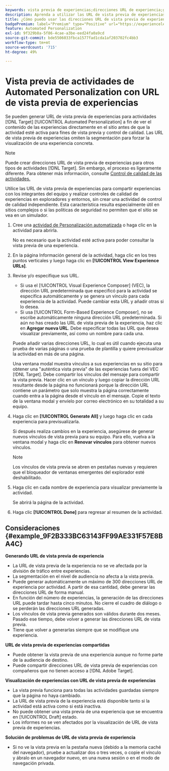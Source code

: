 ```yaml
---
keywords: vista previa de experiencias;direcciones URL de experiencia;generar direcciones URL;ver direcciones URL de experiencia
description: Aprenda a utilizar las URL de vista previa de experiencias para las actividades de Adobe [!DNL Target] Automated Personalization para ver el contenido de las experiencias directamente en el sitio antes de que la actividad esté activa.
title: ¿Cómo puedo usar las direcciones URL de vista previa de experiencias en actividades de Automated Personalization?
badgePremium: label="Premium" type="Positive" url="https://experienceleague.adobe.com/docs/target/using/introduction/intro.html?lang=es#premium newtab=true" tooltip="Consulte qué se incluye en Target Premium."
feature: Automated Personalization
exl-id: 9f329b8a-5f86-4cae-a3be-eed24fa0a9cd
source-git-commit: bde5506033fbca1577fad1cda1af203702fc4bb3
workflow-type: tm+mt
source-wordcount: '715'
ht-degree: 49%

---
```


# Vista previa de actividades de Automated Personalization con URL de vista previa de experiencias

Se pueden generar URL de vista previa de experiencias para actividades [!DNL Target] [!UICONTROL Automated Personalization] a fin de ver el contenido de las experiencias directamente en el sitio antes de que la actividad esté activa para fines de vista previa y control de calidad. Las URL de vista previa de experiencias omiten la segmentación para forzar la visualización de una experiencia concreta.

>[!NOTE]
>
>Puede crear direcciones URL de vista previa de experiencias para otros tipos de actividades [!DNL Target]. Sin embargo, el proceso es ligeramente diferente. Para obtener más información, consulte [Control de calidad de las actividades.](/help/main/c-activities/c-activity-qa/activity-qa.md#preview)

Utilice las URL de vista previa de experiencias para compartir experiencias con los integrantes del equipo y realizar controles de calidad de experiencias en exploradores y entornos, sin crear una actividad de control de calidad independiente. Esta característica resulta especialmente útil en sitios complejos o si las políticas de seguridad no permiten que el sitio se vea en un simulador.

1. Cree una [actividad de Personalización automatizada](/help/main/c-activities/t-automated-personalization/create-ap-activity.md#task_8AAF837796D74CF893CA2F88BA1491C9) o haga clic en la actividad para abrirla.

   No es necesario que la actividad esté activa para poder consultar la vista previa de una experiencia.

1. En la página Información general de la actividad, haga clic en los tres puntos verticales y luego haga clic en **[!UICONTROL View Experience URLs]**.

1. Revise y/o especifique sus URL.

   * Si usa el [!UICONTROL Visual Experience Composer] (VEC), la dirección URL predeterminada que especificó para la actividad se especifica automáticamente y se genera un vínculo para cada experiencia de la actividad. Puede cambiar esta URL y añadir otras si lo desea.
   * Si usa [!UICONTROL Form-Based Experience Composer], no se escribe automáticamente ninguna dirección URL predeterminada. Si aún no has creado las URL de vista previa de la experiencia, haz clic en **Agregar nueva URL**. Debe especificar todas las URL que desea visualizar previamente, así como un nombre para cada una.

   Puede añadir varias direcciones URL, lo cual es útil cuando ejecuta una prueba de varias páginas o una prueba de plantilla y quiere previsualizar la actividad en más de una página.

   Una ventana modal muestra vínculos a sus experiencias en su sitio para obtener una &quot;auténtica vista previa&quot; de las experiencias fuera del VEC [!DNL Target]. Debe compartir los vínculos del mensaje para compartir la vista previa. Hacer clic en un vínculo y luego copiar la dirección URL resultante desde la página no funcionará porque la dirección URL contiene un parámetro que solo muestra la página correctamente cuando entra a la página desde el vínculo en el mensaje. Copie el texto de la ventana modal y envíelo por correo electrónico en su totalidad a su equipo.

1. Haga clic en **[!UICONTROL Generate All]** y luego haga clic en cada experiencia para previsualizarla.

   Si después realiza cambios en la experiencia, asegúrese de generar nuevos vínculos de vista previa para su equipo. Para ello, vuelva a la ventana modal y haga clic en **Renovar vínculos** para obtener nuevos vínculos.

   >[!NOTE]
   >
   >Los vínculos de vista previa se abren en pestañas nuevas y requieren que el bloqueador de ventanas emergentes del explorador esté deshabilitado.

1. Haga clic en cada nombre de experiencia para visualizar previamente la actividad.

   Se abrirá la página de la actividad.

1. Haga clic **[!UICONTROL Done]** para regresar al resumen de la actividad.

## Consideraciones {#example_9F2B333BC63143FF99AE331F57E8BA4C}

**Generando URL de vista previa de experiencia**

* La URL de vista previa de la experiencia no se ve afectada por la división de tráfico entre experiencias.
* La segmentación en el nivel de audiencia no afecta a la vista previa.
* Puede generar automáticamente un máximo de 300 direcciones URL de experiencia por actividad. A partir de esa cantidad, debe generar las direcciones URL de forma manual.
* En función del número de experiencias, la generación de las direcciones URL puede tardar hasta cinco minutos. No cierre el cuadro de diálogo o se perderán las direcciones URL generadas.
* Los vínculos de vista previa generados son válidos durante dos meses. Pasado ese tiempo, debe volver a generar las direcciones URL de vista previa.
* Tiene que volver a generarlas siempre que se modifique una experiencia.

**URL de vista previa de experiencias compartidas**

* Puede obtener la vista previa de una experiencia aunque no forme parte de la audiencia de destino.
* Puede compartir direcciones URL de vista previa de experiencias con compañeros que no tienen acceso a [!DNL Adobe Target].

**Visualización de experiencias con URL de vista previa de experiencias**

* La vista previa funciona para todas las actividades guardadas siempre que la página no haya cambiado.
* La URL de vista previa de la experiencia está disponible tanto si la actividad está activa como si está inactiva.
* No puede obtener una vista previa de una experiencia que se encuentra en [!UICONTROL Draft] estado.
* Los informes no se ven afectados por la visualización de URL de vista previa de experiencias.

**Solución de problemas de URL de vista previa de experiencia**

* Si no ve la vista previa en la pestaña nueva (debido a la memoria caché del navegador), pruebe a actualizar dos o tres veces, o copie el vínculo y ábralo en un navegador nuevo, en una nueva sesión o en el modo de navegación privada.
